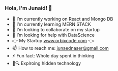 ### Hola, I'm Junaid! 👋



- 🔭 I’m currently working on React and Mongo DB
- 🌱 I’m currently learning MERN STACK
- 👯 I’m looking to collaborate on my startup
- 🤔 I’m looking for help with DataScience
- 👉 My Startup www.orbixcode.com 👈 
- 📫 How to reach me: junaednaser@gmail.com
- ⚡ Fun fact: Whole day spent in thinking
- 🚀🔍 Explroing hidden technology

